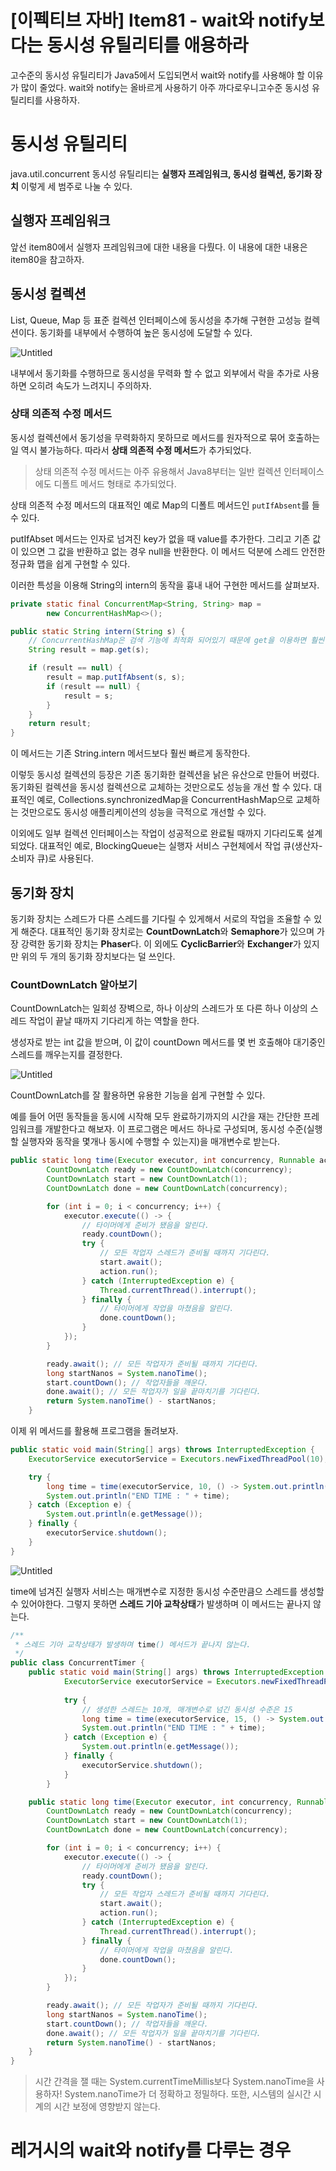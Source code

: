 # [이펙티브 자바] Item81 - wait와 notify보다는 동시성 유틸리티를 애용하라

고수준의 동시성 유틸리티가 Java5에서 도입되면서 wait와 notify를 사용해야 할 이유가 많이 줄었다. wait와 notify는 올바르게 사용하기 아주 까다로우니고수준 동시성 유틸리티를 사용하자.

# 동시성 유틸리티

java.util.concurrent 동시성 유틸리티는 **실행자 프레임워크, 동시성 컬렉션, 동기화 장치** 이렇게 세 범주로 나눌 수 있다.

## 실행자 프레임워크

앞선 item80에서 실행자 프레임워크에 대한 내용을 다뤘다. 이 내용에 대한 내용은 item80을 참고하자.

## 동시성 컬렉션

List, Queue, Map 등 표준 컬렉션 인터페이스에 동시성을 추가해 구현한 고성능 컬렉션이다. 동기화를 내부에서 수행하여 높은 동시성에 도달할 수 있다. 

![Untitled](%5B%E1%84%8B%E1%85%B5%E1%84%91%E1%85%A6%E1%86%A8%E1%84%90%E1%85%B5%E1%84%87%E1%85%B3%20%E1%84%8C%E1%85%A1%E1%84%87%E1%85%A1%5D%20Item81%20-%20wait%E1%84%8B%E1%85%AA%20notify%E1%84%87%E1%85%A9%E1%84%83%E1%85%A1%E1%84%82%E1%85%B3%E1%86%AB%20%E1%84%83%E1%85%A9%E1%86%BC%20cdba043c2c4441899088e6e5f0890630/Untitled.png)

내부에서 동기화를 수행하므로 동시성을 무력화 할 수 없고 외부에서 락을 추가로 사용하면 오히려 속도가 느려지니 주의하자.

### 상태 의존적 수정 메서드

동시성 컬렉션에서 동기성을 무력화하지 못하므로 메서드를 원자적으로 묶어 호출하는 일 역시 불가능하다. 따라서 **상태 의존적 수정 메서드**가 추가되었다.

> 상태 의존적 수정 메서드는 아주 유용해서 Java8부터는 일반 컬렉션 인터페이스에도 디폴트 메서드 형태로 추가되었다.
> 

                                                                                                                                                                                                                                                                                                         

상태 의존적 수정 메서드의 대표적인 예로 Map의 디폴트 메서드인 `putIfAbsent`를 들 수 있다.

putIfAbset 메서드는 인자로 넘겨진 key가 없을 때 value를 추가한다. 그리고 기존 값이 있으면 그 값을 반환하고 없는 경우 null을 반환한다. 이 메서드 덕분에 스레드 안전한 정규화 맵을 쉽게 구현할 수 있다.

이러한 특성을 이용해 String의 intern의 동작을 흉내 내어 구현한 메서드를 살펴보자.

```java
private static final ConcurrentMap<String, String> map =
        new ConcurrentHashMap<>();

public static String intern(String s) {
    // ConcurrentHashMap은 검색 기능에 최적화 되어있기 때문에 get을 이용하면 훨씬 빠르다.
    String result = map.get(s);

    if (result == null) {
        result = map.putIfAbsent(s, s);
        if (result == null) {
            result = s;
        }
    }
    return result;
}
```

이 메서드는 기존 String.intern 메서드보다 훨씬 빠르게 동작한다.

이렇듯 동시성 컬렉션의 등장은 기존 동기화한 컬렉션을 낡은 유산으로 만들어 버렸다. 동기화된 컬렉션을 동시성 컬렉션으로 교체하는 것만으로도 성능을 개선 할 수 있다. 대표적인 예로, Collections.synchronizedMap을 ConcurrentHashMap으로 교체하는 것만으로도 동시성 애플리케이션의 성능을 극적으로 개선할 수 있다.

이외에도 일부 컬렉션 인터페이스는 작업이 성공적으로 완료될 때까지 기다리도록 설계되었다. 대표적인 예로, BlockingQueue는 실행자 서비스 구현체에서 작업 큐(생산자-소비자 큐)로 사용된다.

## 동기화 장치

동기화 장치는 스레드가 다른 스레드를 기다릴 수 있게해서 서로의 작업을 조율할 수 있게 해준다. 대표적인 동기화 장치로는 **CountDownLatch**와 **Semaphore**가 있으며 가장 강력한 동기화 장치는 **Phaser**다. 이 외에도 **CyclicBarrier**와 **Exchanger**가 있지만 위의 두 개의 동기화 장치보다는 덜 쓰인다.

### CountDownLatch 알아보기

CountDownLatch는 일회성 장벽으로, 하나 이상의 스레드가 또 다른 하나 이상의 스레드 작업이 끝날 때까지 기다리게 하는 역할을 한다.

생성자로 받는 int 값을 받으며, 이 값이 countDown 메서드를 몇 번 호출해야 대기중인 스레드를 깨우는지를 결정한다.

![Untitled](%5B%E1%84%8B%E1%85%B5%E1%84%91%E1%85%A6%E1%86%A8%E1%84%90%E1%85%B5%E1%84%87%E1%85%B3%20%E1%84%8C%E1%85%A1%E1%84%87%E1%85%A1%5D%20Item81%20-%20wait%E1%84%8B%E1%85%AA%20notify%E1%84%87%E1%85%A9%E1%84%83%E1%85%A1%E1%84%82%E1%85%B3%E1%86%AB%20%E1%84%83%E1%85%A9%E1%86%BC%20cdba043c2c4441899088e6e5f0890630/Untitled%201.png)

CountDownLatch를 잘 활용하면 유용한 기능을 쉽게 구현할 수 있다.

예를 들어 어떤 동작들을 동시에 시작해 모두 완료하기까지의 시간을 재는 간단한 프레임워크를 개발한다고 해보자. 이 프로그램은 메서드 하나로 구성되며, 동시성 수준(실행할 실행자와 동작을 몇개나 동시에 수행할 수 있는지)을 매개변수로 받는다. 

```java
public static long time(Executor executor, int concurrency, Runnable action) throws InterruptedException {
        CountDownLatch ready = new CountDownLatch(concurrency);
        CountDownLatch start = new CountDownLatch(1);
        CountDownLatch done = new CountDownLatch(concurrency);

        for (int i = 0; i < concurrency; i++) {
            executor.execute(() -> {
                // 타이머에게 준비가 됐음을 알린다.
                ready.countDown();
                try {
                    // 모든 작업자 스레드가 준비될 때까지 기다린다.
                    start.await();
                    action.run();
                } catch (InterruptedException e) {
                    Thread.currentThread().interrupt();
                } finally {
                    // 타이머에게 작업을 마쳤음을 알린다.
                    done.countDown();
                }
            });
        }

        ready.await(); // 모든 작업자가 준비될 때까지 기다린다.
        long startNanos = System.nanoTime();
        start.countDown(); // 작업자들을 깨운다.
        done.await(); // 모든 작업자가 일을 끝마치기를 기다린다.
        return System.nanoTime() - startNanos;
    }
```

이제 위 메서드를 활용해 프로그램을 돌려보자.

```java
public static void main(String[] args) throws InterruptedException {
    ExecutorService executorService = Executors.newFixedThreadPool(10);

    try {
        long time = time(executorService, 10, () -> System.out.println("THREAD START"));
        System.out.println("END TIME : " + time);
    } catch (Exception e) {
        System.out.println(e.getMessage());
    } finally {
        executorService.shutdown();
    }
}
```

![Untitled](%5B%E1%84%8B%E1%85%B5%E1%84%91%E1%85%A6%E1%86%A8%E1%84%90%E1%85%B5%E1%84%87%E1%85%B3%20%E1%84%8C%E1%85%A1%E1%84%87%E1%85%A1%5D%20Item81%20-%20wait%E1%84%8B%E1%85%AA%20notify%E1%84%87%E1%85%A9%E1%84%83%E1%85%A1%E1%84%82%E1%85%B3%E1%86%AB%20%E1%84%83%E1%85%A9%E1%86%BC%20cdba043c2c4441899088e6e5f0890630/Untitled%202.png)

time에 넘겨진 실행자 서비스는 매개변수로 지정한 동시성 수준만큼으 스레드를 생성할 수 있어야한다. 그렇지 못하면 **스레드 기아 교착상태**가 발생하며 이 메서드는 끝나지 않는다.

```java
/**
 * 스레드 기아 교착상태가 발생하며 time() 메서드가 끝나지 않는다.
 */
public class ConcurrentTimer {
    public static void main(String[] args) throws InterruptedException {
		    ExecutorService executorService = Executors.newFixedThreadPool(10);
		
		    try {
		        // 생성한 스레드는 10개, 매개변수로 넘긴 동시성 수준은 15
		        long time = time(executorService, 15, () -> System.out.println("THREAD START"));
		        System.out.println("END TIME : " + time);
		    } catch (Exception e) {
		        System.out.println(e.getMessage());
		    } finally {
		        executorService.shutdown();
		    }
		}

    public static long time(Executor executor, int concurrency, Runnable action) throws InterruptedException {
        CountDownLatch ready = new CountDownLatch(concurrency);
        CountDownLatch start = new CountDownLatch(1);
        CountDownLatch done = new CountDownLatch(concurrency);

        for (int i = 0; i < concurrency; i++) {
            executor.execute(() -> {
                // 타이머에게 준비가 됐음을 알린다.
                ready.countDown();
                try {
                    // 모든 작업자 스레드가 준비될 때까지 기다린다.
                    start.await();
                    action.run();
                } catch (InterruptedException e) {
                    Thread.currentThread().interrupt();
                } finally {
                    // 타이머에게 작업을 마쳤음을 알린다.
                    done.countDown();
                }
            });
        }

        ready.await(); // 모든 작업자가 준비될 때까지 기다린다.
        long startNanos = System.nanoTime();
        start.countDown(); // 작업자들을 깨운다.
        done.await(); // 모든 작업자가 일을 끝마치기를 기다린다.
        return System.nanoTime() - startNanos;
    }
}
```

> 시간 간격을 잴 때는 System.currentTimeMillis보다 System.nanoTime을 사용하자!
System.nanoTime가 더 정확하고 정밀하다. 또한, 시스템의 실시간 시계의 시간 보정에 영향받지 않는다.
> 

# 레거시의 wait와 notify를 다루는 경우